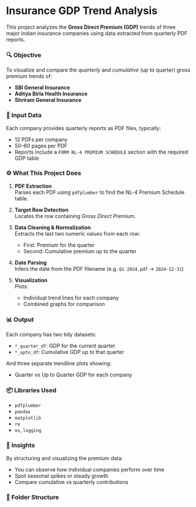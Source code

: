 # Insurance GDP Trend Analysis

This project analyzes the **Gross Direct Premium (GDP)** trends of three major Indian insurance companies using data extracted from quarterly PDF reports.

### 🔍 Objective

To visualize and compare the *quarterly* and *cumulative* (up to quarter) gross premium trends of:

- **SBI General Insurance**
- **Aditya Birla Health Insurance**
- **Shriram General Insurance**

### 📁 Input Data

Each company provides quarterly reports as PDF files, typically:

- 12 PDFs per company
- 50–60 pages per PDF
- Reports include a `FORM NL-4 PREMIUM SCHEDULE` section with the required GDP table

### ⚙️ What This Project Does

1. **PDF Extraction**  
   Parses each PDF using `pdfplumber` to find the NL-4 Premium Schedule table.

2. **Target Row Detection**  
   Locates the row containing *Gross Direct Premium*.

3. **Data Cleaning & Normalization**  
   Extracts the last two numeric values from each row:
   - First: Premium for the quarter
   - Second: Cumulative premium up to the quarter

4. **Date Parsing**  
   Infers the date from the PDF filename (e.g. `Q1 2024.pdf` → `2024-12-31`)

5. **Visualization**  
   Plots:
   - Individual trend lines for each company
   - Combined graphs for comparison

### 📊 Output

Each company has two tidy datasets:

- `*_quarter_df`: GDP for the current quarter  
- `*_upto_df`: Cumulative GDP up to that quarter

And three separate trendline plots showing:

- Quarter vs Up to Quarter GDP for each company

### 📦 Libraries Used

- `pdfplumber`
- `pandas`
- `matplotlib`
- `re`
- `os`, `logging`

### 🧠 Insights

By structuring and visualizing the premium data:
- You can observe how individual companies perform over time
- Spot seasonal spikes or steady growth
- Compare cumulative vs quarterly contributions

### 📁 Folder Structure

